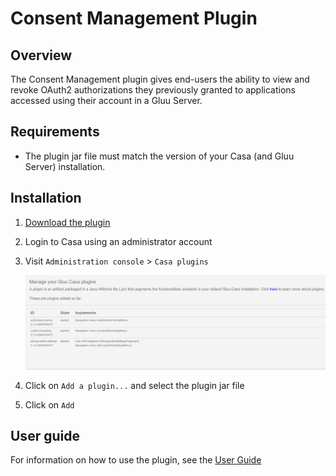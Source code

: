 # Consent Management Plugin
## Overview 
The Consent Management plugin gives end-users the ability to view and revoke OAuth2 authorizations they previously granted to applications accessed using their account in a Gluu Server. 

## Requirements

- The plugin jar file must match the version of your Casa (and Gluu Server) installation.

## Installation

1. [Download the plugin](https://gluu.co/consent-mgmt-plugin)

1. Login to Casa using an administrator account

1. Visit `Administration console` > `Casa plugins`

    ![plugins page](../img/plugins/plugins314.png)

1. Click on `Add a plugin...` and select the plugin jar file

1. Click on `Add` 

## User guide

For information on how to use the plugin, see the [User Guide](../user-guide.md)


